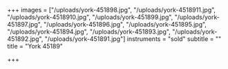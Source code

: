 +++
images = ["/uploads/york-451898.jpg", "/uploads/york-4518911.jpg", "/uploads/york-4518910.jpg", "/uploads/york-451899.jpg", "/uploads/york-451897.jpg", "/uploads/york-451896.jpg", "/uploads/york-451895.jpg", "/uploads/york-451894.jpg", "/uploads/york-451893.jpg", "/uploads/york-451892.jpg", "/uploads/york-451891.jpg"]
instruments = "sold"
subtitle = ""
title = "York 45189"

+++
